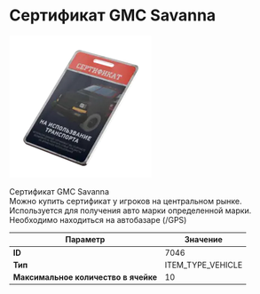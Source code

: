 # Сертификат GMC Savanna

![Item Image](../img/7046.webp?raw=true)

Сертификат GMC Savanna<br>Можно купить сертификат у игроков на центральном рынке.<br>Используется для получения авто марки определенной марки.<br>Необходимо находиться на автобазаре (/GPS)


| Параметр | Значение |
|----------|----------|
| **ID** | 7046 |
| **Тип** | ITEM_TYPE_VEHICLE |
| **Максимальное количество в ячейке** | 10 |

